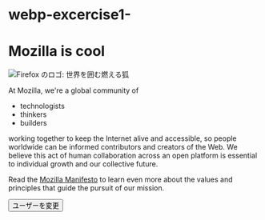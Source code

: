 # webp-excercise1-

<!DOCTYPE html>
<html lang="ja">
  <head>
    <meta charset="utf-8">
    <title>5421016 福田康太</title>
    <link href="styles/style.css" rel="stylesheet">
    
    
  </head>
  <body>
    <h1>Mozilla is cool </h1>
    <img src="C:\Users\kotaf\Downloads\web-projects\test-site\images\firefox-icon.png" alt="Firefox のロゴ: 世界を囲む燃える狐">
    <p>At Mozilla, we're a global community of</p>
    <ul>
      <li>technologists</li>
      <li>thinkers</li>
      <li>builders</li>
    </ul>
     <p>
      working together to keep the Internet alive and accessible, so people worldwide can be informed contributors and creators of the Web. We believe this act of human collaboration across an open platform is essential to individual growth and our collective future.</p>
      <p>Read the <a href="https://www.mozilla.org/en-US/about/manifesto/">Mozilla Manifesto</a> to learn even more about the values and principles that guide the pursuit of our mission.</p>
     <button>ユーザーを変更</button>
     <script src="scripts/main.js"></script>
  </body>
</html>

